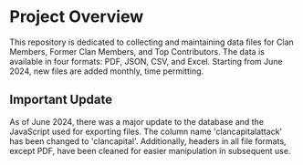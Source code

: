 # Project Overview
This repository is dedicated to collecting and maintaining data files for Clan Members, Former Clan Members, and Top Contributors. The data is available in four formats: PDF, JSON, CSV, and Excel. Starting from June 2024, new files are added monthly, time permitting.

## Important Update
As of June 2024, there was a major update to the database and the JavaScript used for exporting files. The column name 'clancapitalattack' has been changed to 'clancapital'. Additionally, headers in all file formats, except PDF, have been cleaned for easier manipulation in subsequent use.
